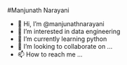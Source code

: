 #Manjunath Narayani
- 👋 Hi, I’m @manjunathnarayani
- 👀 I’m interested in data engineering
- 🌱 I’m currently learning python
- 💞️ I’m looking to collaborate on ...
- 📫 How to reach me ...

<!---
manjunathnarayani/manjunathnarayani is a ✨ special ✨ repository because its `README.md` (this file) appears on your GitHub profile.
You can click the Preview link to take a look at your changes.
--->
